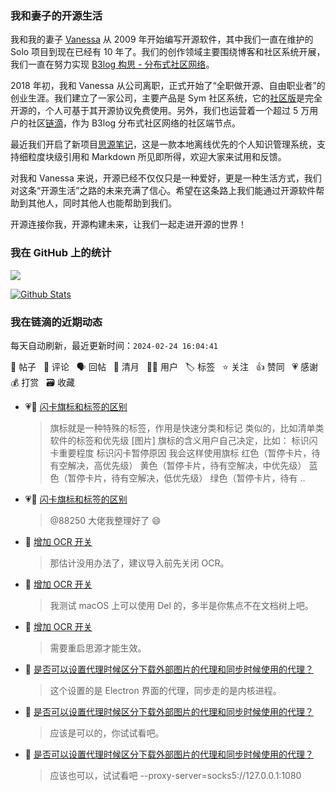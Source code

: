 ### 我和妻子的开源生活

我和我的妻子 [Vanessa](https://github.com/Vanessa219) 从 2009 年开始编写开源软件，其中我们一直在维护的 Solo 项目到现在已经有 10 年了。我们的创作领域主要围绕博客和社区系统开展，我们一直在努力实现 [B3log 构思 - 分布式社区网络](https://ld246.com/article/1546941897596)。

2018 年初，我和 Vanessa 从公司离职，正式开始了“全职做开源、自由职业者”的创业生涯。我们建立了一家公司，主要产品是 Sym 社区系统，它的[社区版](https://github.com/88250/symphony)是完全开源的，个人可基于其开源协议免费使用。另外，我们也运营着一个超过 5 万用户的社区[链滴](https://ld246.com)，作为 B3log 分布式社区网络的社区端节点。

最近我们开启了新项目[思源笔记](https://github.com/siyuan-note/siyuan)，这是一款本地离线优先的个人知识管理系统，支持细粒度块级引用和 Markdown 所见即所得，欢迎大家来试用和反馈。

对我和 Vanessa 来说，开源已经不仅仅只是一种爱好，更是一种生活方式，我们对这条“开源生活”之路的未来充满了信心。希望在这条路上我们能通过开源软件帮助到其他人，同时其他人也能帮助到我们。

开源连接你我，开源构建未来，让我们一起走进开源的世界！

### 我在 GitHub 上的统计

<a title="Hits" target="_blank" href="https://github.com/88250/88250"><img src="https://hits.b3log.org/88250/88250.svg"></a>

[![Github Stats](https://github-readme-stats.vercel.app/api?username=88250&theme=tokyonight&show_icons=true)](https://github.com/88250)

<!--events start -->

### 我在链滴的近期动态

每天自动刷新，最近更新时间：`2024-02-24 16:04:41`

📝 帖子 &nbsp; 💬 评论 &nbsp; 🗣 回帖 &nbsp; 🌙 清月 &nbsp; 👨‍💻 用户 &nbsp; 🏷️ 标签 &nbsp; ⭐️ 关注 &nbsp; 👍 赞同 &nbsp; 💗 感谢 &nbsp; 💰 打赏 &nbsp; 🗃 收藏

* 💗📝 [闪卡旗标和标签的区别](https://ld246.com/article/1708749321873)

  > 旗标就是一种特殊的标签，作用是快速分类和标记 类似的，比如清单类软件的标签和优先级 [图片] 旗标的含义用户自己决定，比如： 标识闪卡重要程度 标识闪卡暂停原因 我会这样使用旗标 红色（暂停卡片，待有空解决，高优先级） 黄色（暂停卡片，待有空解决，中优先级） 蓝色（暂停卡片，待有空解决，低优先级） 绿色（暂停卡片，待有 ..
* 💗💬 [闪卡旗标和标签的区别](https://ld246.com/article/1708749321873/comment/1708749401410#comments)

  > @88250 大佬我整理好了 😄
* 💬 [增加 OCR 开关](https://ld246.com/article/1708695831456/comment/1708746944435#comments)

  > 那估计没用办法了，建议导入前先关闭 OCR。
* 💬 [增加 OCR 开关](https://ld246.com/article/1708695831456/comment/1708743289695#comments)

  > 我测试 macOS 上可以使用 Del 的，多半是你焦点不在文档树上吧。
* 💬 [增加 OCR 开关](https://ld246.com/article/1708695831456/comment/1708743196639#comments)

  > 需要重启思源才能生效。
* 💬 [是否可以设置代理时候区分下载外部图片的代理和同步时候使用的代理？](https://ld246.com/article/1708271693143/comment/1708743163795#comments)

  > 这个设置的是 Electron 界面的代理，同步走的是内核进程。
* 💬 [是否可以设置代理时候区分下载外部图片的代理和同步时候使用的代理？](https://ld246.com/article/1708271693143/comment/1708742605917#comments)

  > 应该是可以的，你试试看吧。
* 💬 [是否可以设置代理时候区分下载外部图片的代理和同步时候使用的代理？](https://ld246.com/article/1708271693143/comment/1708739508171#comments)

  > 应该也可以，试试看吧 --proxy-server=socks5://127.0.0.1:1080


<!--events end -->

